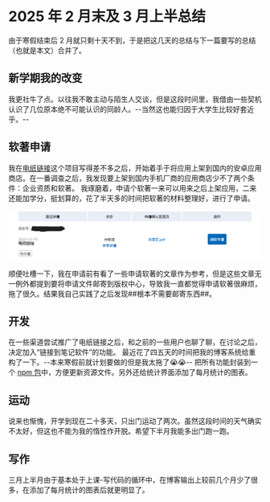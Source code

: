# 2025 年 2 月末及 3 月上半总结

由于寒假结束后 2 月就只剩十天不到，于是把这几天的总结与下一篇要写的总结（也就是本文）合并了。

## 新学期我的改变

我更社牛了点。以往我不敢主动与陌生人交谈，但是这段时间里，我借由一些契机认识了几位原本绝不可能认识的同龄人。--当然这也能归因于大学生比较好套近乎。--

## 软著申请

我在[电纸链接](https://github.com/BHznJNs/NFC-PLinkD)这个项目写得差不多之后，开始着手于将应用上架到国内的安卓应用商店。在一番调查之后，我发现要上架到国内手机厂商的应用商店少不了两个条件：企业资质和软著。
我琢磨着，申请个软著一来可以用来之后上架应用，二来还能加学分，挺划算的，花了半天多的时间把软著的材料整理好，进行了申请。

![软著申请截图](.2025年2月末及3月上半总结/软著申请截图.png)

顺便吐槽一下，我在申请前有看了一些申请软著的文章作为参考，但是这些文章无一例外都提到要将申请文件邮寄到版权中心，导致我一直都觉得申请软著很麻烦，拖了很久。结果我自己实践了之后发现##根本不需要邮寄东西##。

## 开发

在一些渠道尝试推广了电纸链接之后，和之前的一些用户也聊了聊，在讨论之后，决定加入“链接到笔记软件”的功能。
最近花了四五天的时间把我的博客系统给重构了一下。--本来寒假前就计划要做的但是我太拖了😭😭--
把所有功能封装到一个 [npm 包](https://www.npmjs.com/package/basb-cli)中，方便更新资源文件。另外还给统计界面添加了每月统计的图表。

## 运动

说来也惭愧，开学到现在二十多天，只出门运动了两次。虽然这段时间的天气确实不太好，但这也不能为我的惰性作开脱。希望下半月我能多出门跑一跑。

## 写作

三月上半月由于基本处于上课-写代码的循环中，在博客输出上较前几个月少了很多，在添加了每月统计的图表后就更明显了。
